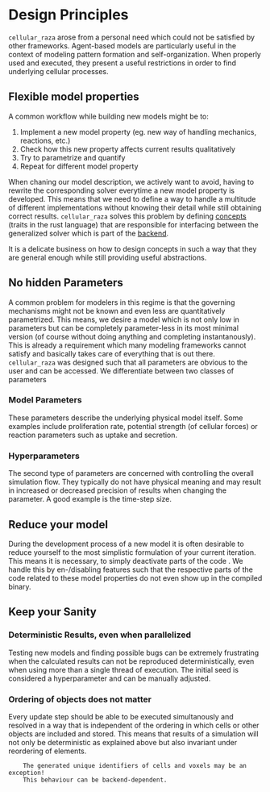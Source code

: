 # Design Principles
`cellular_raza` arose from a personal need which could not be satisfied by other frameworks.
Agent-based models are particularly useful in the context of modeling pattern formation and self-organization.
When properly used and executed, they present a useful restrictions in order to find underlying cellular processes.

## Flexible model properties
A common workflow while building new models might be to:
1. Implement a new model property (eg. new way of handling mechanics, reactions, etc.)
2. Check how this new property affects current results qualitatively
3.  Try to parametrize and quantify
4. Repeat for different model property

When chaning our model description, we actively want to avoid, having to rewrite the corresponding solver everytime a new model property is developed.
This means that we need to define a way to handle a multitude of different implementations without knowing their detail while still obtaining correct results.
`cellular_raza` solves this problem by defining [concepts](DesignPrinciples-Concepts.md) (traits in the rust language) that are responsible for interfacing between the generalized solver which is part of the [backend](Backends).

It is a delicate business on how to design concepts in such a way that they are general enough while still providing useful abstractions.

## No hidden Parameters
A  common problem for modelers in this regime is that the governing mechanisms might not be known and even less are quantitatively parametrized.
This means, we desire a model which is not only low in parameters but can be completely parameter-less in its most minimal version (of course without doing anything and completing instantanously).
This is already a requirement which many modeling frameworks cannot satisfy and basically takes care of everything that is out there.
`cellular_raza` was designed such that all parameters are obvious to the user and can be accessed.
We differentiate between two classes of parameters

### Model Parameters
These parameters describe the underlying physical model itself.
Some examples include proliferation rate, potential strength (of cellular forces) or reaction parameters such as uptake and secretion.

### Hyperparameters
The second type of parameters are concerned with controlling the overall simulation flow.
They typically do not have physical meaning and may result in increased or decreased precision of results when changing the parameter.
A good example is the time-step size.

## Reduce your model
During the development process of a new model it is often desirable to reduce yourself to the most simplistic formulation of your current iteration.
This means it is necessary, to simply deactivate parts of the code .
We handle this by en-/disabling features such that the respective parts of the code related to these model properties do not even show up in the compiled binary.

## Keep your Sanity
### Deterministic Results, even when parallelized
Testing new models and finding possible bugs can be extremely frustrating when the calculated results can not be reproduced deterministically, even when using more than a single thread of execution.
The initial seed is considered a hyperparameter and can be manually adjusted.

### Ordering of objects does not matter
Every update step should be able to be executed simultanously and resolved in a way that is independent of the ordering in which cells or other objects are included and stored.
This means that results of a simulation will not only be deterministic as explained above but also invariant under reordering of elements.
```admonish info
    The generated unique identifiers of cells and voxels may be an exception!
    This behaviour can be backend-dependent.
```
